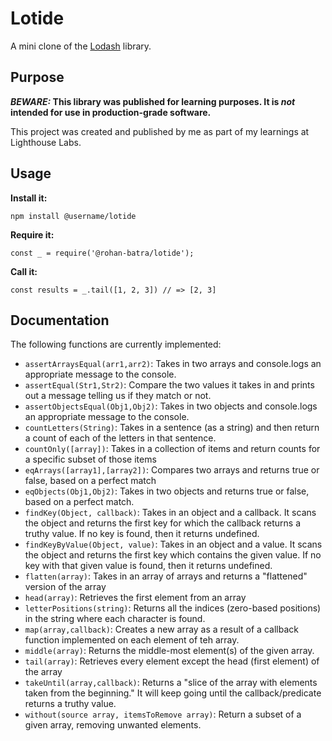 # Lotide

A mini clone of the [Lodash](https://lodash.com) library.

## Purpose

**_BEWARE:_ This library was published for learning purposes. It is _not_ intended for use in production-grade software.**

This project was created and published by me as part of my learnings at Lighthouse Labs. 

## Usage

**Install it:**

`npm install @username/lotide`

**Require it:**

`const _ = require('@rohan-batra/lotide');`

**Call it:**

`const results = _.tail([1, 2, 3]) // => [2, 3]`

## Documentation

The following functions are currently implemented:

* `assertArraysEqual(arr1,arr2)`: Takes in two arrays and console.logs an appropriate message to the console.
* `assertEqual(Str1,Str2)`: Compare the two values it takes in and prints out a message telling us if they match or not.
* `assertObjectsEqual(Obj1,Obj2)`: Takes in two objects and console.logs an appropriate message to the console.
* `countLetters(String)`: Takes in a sentence (as a string) and then return a count of each of the letters in that sentence.
* `countOnly([array])`: Takes in a collection of items and return counts for a specific subset of those items
* `eqArrays([array1],[array2])`: Compares two arrays and returns true or false, based on a perfect match
* `eqObjects(Obj1,Obj2)`: Takes in two objects and returns true or false, based on a perfect match.
* `findKey(Object, callback)`: Takes in an object and a callback. It scans the object and returns the first key for which the callback returns a truthy value. If no key is found, then it returns undefined.
* `findKeyByValue(Object, value)`: Takes in an object and a value. It scans the object and returns the first key which contains the given value. If no key with that given value is found, then it returns undefined.
* `flatten(array)`: Takes in an array of arrays and returns a "flattened" version of the array
* `head(array)`: Retrieves the first element from an array
* `letterPositions(string)`: Returns all the indices (zero-based positions) in the string where each character is found.
* `map(array,callback)`: Creates a new array as a result of a callback function implemented on each element of teh array.
* `middle(array)`: Returns the middle-most element(s) of the given array.
* `tail(array)`: Retrieves every element except the head (first element) of the array
* `takeUntil(array,callback)`: Returns a "slice of the array with elements taken from the beginning." It will keep going until the callback/predicate returns a truthy value.
* `without(source array, itemsToRemove array)`: Return a subset of a given array, removing unwanted elements.